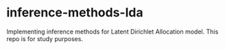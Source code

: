 # inference-methods-lda
Implementing inference methods for Latent Dirichlet Allocation model. This repo is for study purposes.
